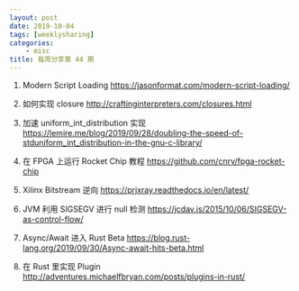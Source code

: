 ```yaml
---
layout: post
date: 2019-10-04
tags: [weeklysharing]
categories:
    - misc
title: 每周分享第 44 期
---
```


1. Modern Script Loading https://jasonformat.com/modern-script-loading/

2. 如何实现 closure http://craftinginterpreters.com/closures.html

3. 加速 uniform_int_distribution 实现 https://lemire.me/blog/2019/09/28/doubling-the-speed-of-stduniform_int_distribution-in-the-gnu-c-library/

4. 在 FPGA 上运行 Rocket Chip 教程 https://github.com/cnrv/fpga-rocket-chip

5. Xilinx Bitstream 逆向 https://prjxray.readthedocs.io/en/latest/

6. JVM 利用 SIGSEGV 进行 null 检测 https://jcdav.is/2015/10/06/SIGSEGV-as-control-flow/

7. Async/Await 进入 Rust Beta https://blog.rust-lang.org/2019/09/30/Async-await-hits-beta.html

8. 在 Rust 里实现 Plugin http://adventures.michaelfbryan.com/posts/plugins-in-rust/

   

